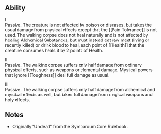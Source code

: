 ## Ability
I<br>Passive. The creature is not affected by poison or diseases, but takes the usual damage from physical effects except that the [[Pain Tolerance]] is not used. The walking corpse does not heal naturally and is not affected by healing Alchemical Substances, but must instead eat raw meat (living or recently killed) or drink blood to heal, each point of [[Health]] that the creature consumes heals it by 2 points of Health.

II<br>Passive. The walking corpse suffers only half damage from ordinary physical effects, such as weapons or elemental damage. Mystical powers that ignore [[Toughness]] deal full damage as usual.

III<br>Passive. The walking corpse suffers only half damage from alchemical and mystical effects as well, but takes full damage from magical weapons and holy effects.
## Notes
* Originally "Undead" from the Symbaroum Core Rulebook.